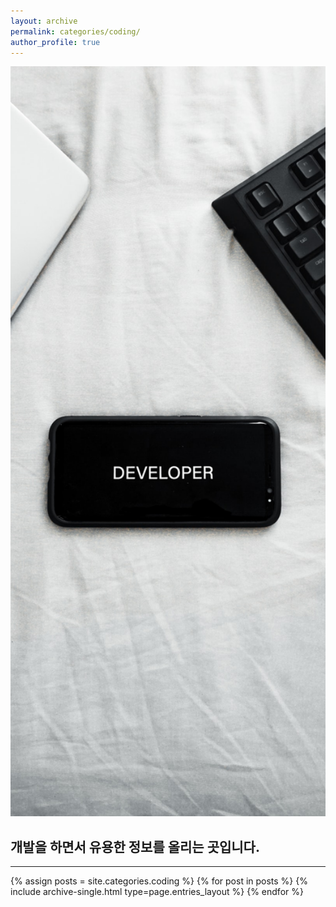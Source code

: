 ```yaml
---
layout: archive
permalink: categories/coding/
author_profile: true
---
```

<img src="https://github.com/INMD1/blog-site/blob/main/_pages/categories/img/codeing.jpg?raw=true" 
style=" width: 100vw; height: 30vh; 
        object-fit: cover;
        ">
<h2>개발을 하면서 유용한 정보를 올리는 곳입니다.</h2>
<hr>
{% assign posts = site.categories.coding %}
{% for post in posts %} {% include archive-single.html type=page.entries_layout %} {% endfor %}